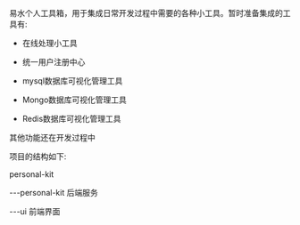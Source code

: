 易水个人工具箱，用于集成日常开发过程中需要的各种小工具。暂时准备集成的工具有:

- 在线处理小工具

- 统一用户注册中心
- mysql数据库可视化管理工具
- Mongo数据库可视化管理工具
- Redis数据库可视化管理工具

其他功能还在开发过程中

项目的结构如下:

personal-kit

---personal-kit  后端服务

---ui 前端界面